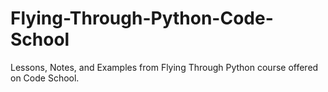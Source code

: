 # Flying-Through-Python-Code-School
Lessons, Notes, and Examples from Flying Through Python course offered on Code School. 
